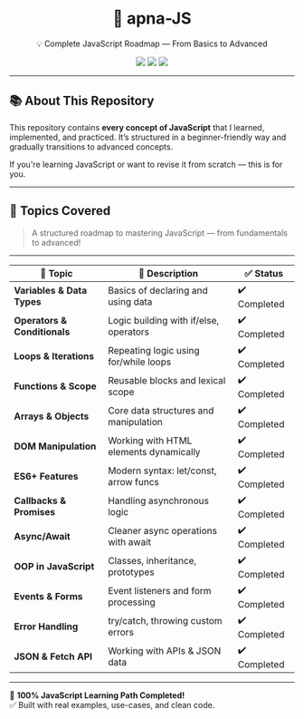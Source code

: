 <h1 align="center">🚀 apna-JS</h1>

<p align="center">
  💡 Complete JavaScript Roadmap — From Basics to Advanced
</p>

<p align="center">
  <a href="https://developer.mozilla.org/en-US/docs/Web/JavaScript"><img src="https://img.shields.io/badge/Learning-JavaScript-yellow?style=for-the-badge&logo=javascript" /></a>
  <a href="https://github.com/shoaib3474/apna-JS"><img src="https://img.shields.io/github/repo-size/shoaib3474/apna-JS?style=for-the-badge" /></a>
  <a href="https://github.com/shoaib3474/apna-JS/commits/main"><img src="https://img.shields.io/github/last-commit/shoaib3474/apna-JS?style=for-the-badge" /></a>
</p>

---

## 📚 About This Repository

This repository contains **every concept of JavaScript** that I learned, implemented, and practiced. It’s structured in a beginner-friendly way and gradually transitions to advanced concepts.

If you're learning JavaScript or want to revise it from scratch — this is for you.

---
## 🧠 Topics Covered

> A structured roadmap to mastering JavaScript — from fundamentals to advanced!

---

| 🔢 Topic                      | 💼 Description                           | ✅ Status    |
|------------------------------|-------------------------------------------|--------------|
| **Variables & Data Types**   | Basics of declaring and using data       | ✔️ Completed |
| **Operators & Conditionals** | Logic building with if/else, operators   | ✔️ Completed |
| **Loops & Iterations**       | Repeating logic using for/while loops    | ✔️ Completed |
| **Functions & Scope**        | Reusable blocks and lexical scope        | ✔️ Completed |
| **Arrays & Objects**         | Core data structures and manipulation    | ✔️ Completed |
| **DOM Manipulation**         | Working with HTML elements dynamically   | ✔️ Completed |
| **ES6+ Features**            | Modern syntax: let/const, arrow funcs    | ✔️ Completed |
| **Callbacks & Promises**     | Handling asynchronous logic              | ✔️ Completed |
| **Async/Await**              | Cleaner async operations with await      | ✔️ Completed |
| **OOP in JavaScript**        | Classes, inheritance, prototypes         | ✔️ Completed |
| **Events & Forms**           | Event listeners and form processing      | ✔️ Completed |
| **Error Handling**           | try/catch, throwing custom errors        | ✔️ Completed |
| **JSON & Fetch API**         | Working with APIs & JSON data            | ✔️ Completed |

---

🌟 **100% JavaScript Learning Path Completed!**  
✅ Built with real examples, use-cases, and clean code.
